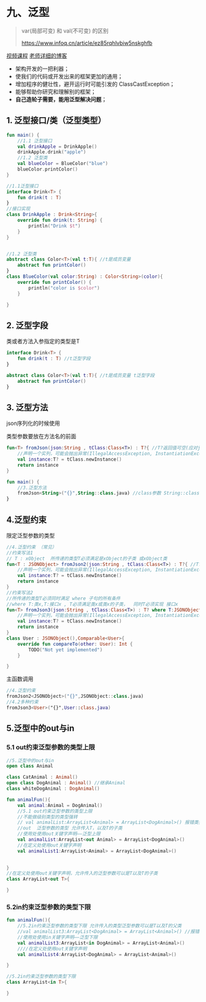 # 九、泛型

> var(局部可变) 和 val(不可变) 的区别
>
> https://www.infoq.cn/article/ez85rqhlvbiw5nskghfb

[视频课程](https://www.imooc.com/video/23361)      [老师详细的博客](https://www.songyubao.com/book/primary/kotlin/kotlin-generic-types.html)

- 架构开发的一把利器；
- 使我们的代码或开发出来的框架更加的通用；
- 增加程序的健壮性，避开运行时可能引发的 ClassCastException；
- 能够帮助你研究和理解别的框架；
- **自己造轮子需要，能用泛型解决问题**；

## 1. 泛型接口/类（泛型类型）

```kotlin
fun main() {
    //1.1 泛型接口
    val drinkApple = DrinkApple()
    drinkApple.drink("apple")
    //1.2 泛型类
    val blueColor = BlueColor("blue")
    blueColor.printColor()
}

//1.1泛型接口
interface Drink<T> {
    fun drink(t : T)
}
//接口实现
class DrinkApple : Drink<String>{
    override fun drink(t: String) {
        println("Drink $t")
    }
}


//1.2 泛型类
abstract class Color<T>(val t:T){ //t是成员变量
    abstract fun printColor()
}
class BlueColor(val color:String) : Color<String>(color){
    override fun printColor() {
        println("color is $color")
    }

}
```

## 2. 泛型字段

类或者方法入参指定的类型是T

```kotlin
interface Drink<T> {
    fun drink(t : T) //t泛型字段
}
```

```kotlin
abstract class Color<T>(val t:T){ //t是成员变量 t泛型字段
    abstract fun printColor()
}
```

## 3. 泛型方法

json序列化的时候使用

类型参数要放在方法名的前面

```kotlin
fun<T> fromJson(json:String , tClass:Class<T>) : T?{ //T?返回值可空(应对json为空的时候)
    //声明一个实列，可能会抛出异常(IllegalAccessException, InstantiationException;) 要显式声明类型 T?
    val instance:T? = tClass.newInstance()
    return instance
}
```

```kotlin
fun main() {
    //3.泛型方法
    fromJson<String>("{}",String::class.java) //class参数 String::class.java
}
```

## 4.泛型约束

限定泛型参数的类型

```kotlin
//4.泛型约束 （常见）
//约束写法1
// T : xObject  所传递的类型T必须满足是xObject的子类 或xObject类
fun<T : JSONObject> fromJson2(json:String , tClass:Class<T>) : T?{ //T?返回值可空(应对json为空的时候)
    //声明一个实列，可能会抛出异常(IllegalAccessException, InstantiationException;) 要显式声明类型 T?
    val instance:T? = tClass.newInstance()
    return instance
}
//约束写法2
//所传递的类型T必须同时满足 where 子句的所有条件
//where T:类x,T:接口x , T必须满足类x或类x的子类，  同时T必须实现 接口x
fun<T> fromJson3(json:String , tClass:Class<T>) : T? where T:JSONObject,T:Comparable<T>{ //T?返回值可空(应对json为空的时候)
    //声明一个实列，可能会抛出异常(IllegalAccessException, InstantiationException;) 要显式声明类型 T?
    val instance:T? = tClass.newInstance()
    return instance
}
class User : JSONObject(),Comparable<User>{
    override fun compareTo(other: User): Int {
        TODO("Not yet implemented")
    }

}
```

主函数调用

```kotlin
//4.泛型约束
fromJson2<JSONObject>("{}",JSONObject::class.java)
//4.2多种约束
fromJson3<User>("{}",User::class.java)
```

## 5.泛型中的out与in

### 5.1 out约束泛型参数的类型上限

```kotlin
//5.泛型中的out与in
open class Animal

class CatAnimal : Animal()
open class DogAnimal : Animal() //继承Animal
class whiteDogAnimal : DogAnimal()

fun animalFun(){
    val animal:Animal = DogAnimal()
    //5.1 out约束泛型参数的类型上限
    //不能做级别类型的类型强转
    // val animalList:ArrayList<Animal> = ArrayList<DogAnimal>() 报错类型错误
    //out  泛型参数的类型 允许传入T，以及T的子类
    //使用处使用out关键字声明——泛型上限
    val animalList:ArrayList<out Animal> = ArrayList<DogAnimal>()
    //在定义处使用out关键字声明
    val animalList1:ArrayList<Animal> = ArrayList<DogAnimal>()

    
}
//在定义处使用out关键字声明，允许传入的泛型参数可以是T以及T的子类
class ArrayList<out T>{

}
```

### 5.2in约束泛型参数的类型下限

```kotlin
fun animalFun(){
    //5.2in约束泛型参数的类型下限 允许传入的类型泛型参数可以是T以及T的父类
    //val animalList3:ArrayList<DogAnimal> = ArrayList<Animal>() //报错类型错误
    //使用处使用in关键字声明——泛型下限
    val animalList3:ArrayList<in DogAnimal> = ArrayList<Animal>()
    ////在定义处使用out关键字声明
    val animalList4:ArrayList<DogAnimal> = ArrayList<Animal>()

}

//5.2in约束泛型参数的类型下限
class ArrayList<in T>{

}
```



